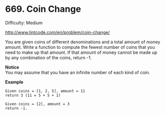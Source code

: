 # 669. Coin Change

Difficulty: Medium

http://www.lintcode.com/en/problem/coin-change/

You are given coins of different denominations and a total amount of money amount. Write a function to compute the fewest number of coins that you need to make up that amount. If that amount of money cannot be made up by any combination of the coins, return -1.

**Notice**  
You may assume that you have an infinite number of each kind of coin.

**Example**  
```
Given coins = [1, 2, 5], amount = 11
return 3 (11 = 5 + 5 + 1)

Given coins = [2], amount = 3
return -1.
```
